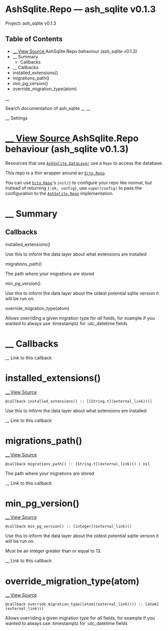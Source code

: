 # AshSqlite.Repo — ash_sqlite v0.1.3

Project: ash_sqlite v0.1.3

## Table of Contents

- [ __ View Source ](external_link) AshSqlite.Repo behaviour (ash_sqlite v0.1.3)
- __ Summary
  - Callbacks
- __ Callbacks
- installed_extensions()
- migrations_path()
- min_pg_version()
- override_migration_type(atom)

__

Search documentation of ash_sqlite __ __

__ Settings

#  [ __ View Source ](external_link) AshSqlite.Repo behaviour (ash_sqlite v0.1.3)

Resources that use [`AshSqlite.DataLayer`](external_link) use a `Repo` to access the database.

This repo is a thin wrapper around an [`Ecto.Repo`](external_link).

You can use [`Ecto.Repo`](external_link)'s `init/2` to configure your repo like normal, but instead of returning `{:ok, config}`, use `super(config)` to pass the configuration to the [`AshSqlite.Repo`](external_link) implementation.

#  __ Summary

##  Callbacks

installed_extensions()

Use this to inform the data layer about what extensions are installed

migrations_path()

The path where your migrations are stored

min_pg_version()

Use this to inform the data layer about the oldest potential sqlite version it will be run on.

override_migration_type(atom)

Allows overriding a given migration type for _all_ fields, for example if you wanted to always use :timestamptz for :utc_datetime fields

#  __ Callbacks

__ Link to this callback

# installed_extensions()

[ __ View Source ](external_link)
    
    
    @callback installed_extensions() :: [[String.t](external_link)()]

Use this to inform the data layer about what extensions are installed

__ Link to this callback

# migrations_path()

[ __ View Source ](external_link)
    
    
    @callback migrations_path() :: [String.t](external_link)() | nil

The path where your migrations are stored

__ Link to this callback

# min_pg_version()

[ __ View Source ](external_link)
    
    
    @callback min_pg_version() :: [integer](external_link)()

Use this to inform the data layer about the oldest potential sqlite version it will be run on.

Must be an integer greater than or equal to 13.

__ Link to this callback

# override_migration_type(atom)

[ __ View Source ](external_link)
    
    
    @callback override_migration_type([atom](external_link)()) :: [atom](external_link)()

Allows overriding a given migration type for _all_ fields, for example if you wanted to always use :timestamptz for :utc_datetime fields
